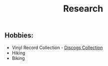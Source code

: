 ﻿---
layout: page
title: Research
permalink: /personal/
---
## Hobbies:
* Vinyl Record Collection - [Discogs Collection](https://www.discogs.com/user/dcrown/collection)
* Hiking
* Biking 

